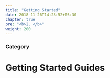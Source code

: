 ```yaml
---
title: "Getting Started"
date: 2018-11-26T14:23:52+05:30
chapter: true
pre: "<b>2. </b>"
weight: 200
---
```


### Category

# Getting Started Guides
